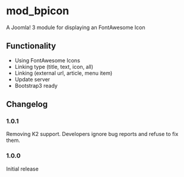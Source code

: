 # mod_bpicon
A Joomla! 3 module for displaying an FontAwesome Icon

## Functionality
- Using FontAwesome Icons 
- Linking type (title, text, icon, all)
- Linking (external url, article, menu item)
- Update server
- Bootstrap3 ready

## Changelog
### 1.0.1
Removing K2 support. Developers ignore bug reports and refuse to fix them. 
### 1.0.0
Initial release

